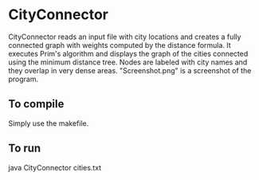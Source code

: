 CityConnector
=============

CityConnector reads an input file with city locations and creates a fully connected graph with weights computed by the distance formula. It executes Prim's algorithm and displays the graph of the cities connected using the minimum distance tree. Nodes are labeled with city names and they overlap in very dense areas. "Screenshot.png" is a screenshot of the program.

To compile
-------
Simply use the makefile.

To run
-------
  java CityConnector cities.txt 
